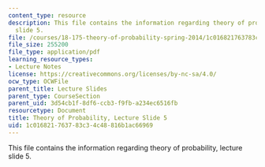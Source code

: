 ```yaml
---
content_type: resource
description: This file contains the information regarding theory of probability, lecture
  slide 5.
file: /courses/18-175-theory-of-probability-spring-2014/1c016821763783c34c48816b1ac66969_MIT18_175S14_Lecture5.pdf
file_size: 255200
file_type: application/pdf
learning_resource_types:
- Lecture Notes
license: https://creativecommons.org/licenses/by-nc-sa/4.0/
ocw_type: OCWFile
parent_title: Lecture Slides
parent_type: CourseSection
parent_uid: 3d54cb1f-8df6-ccb3-f9fb-a234ec6516fb
resourcetype: Document
title: Theory of Probability, Lecture Slide 5
uid: 1c016821-7637-83c3-4c48-816b1ac66969
---
```

This file contains the information regarding theory of probability, lecture slide 5.